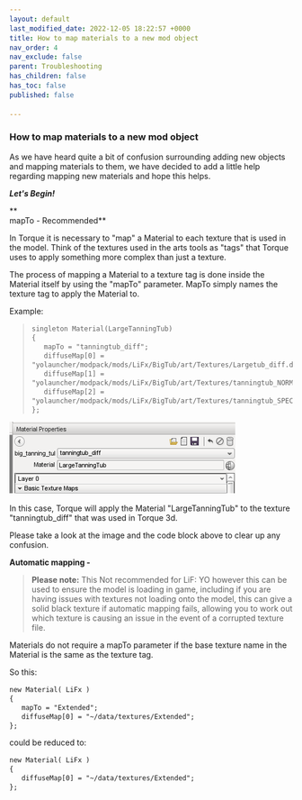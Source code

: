 ```yaml
---
layout: default
last_modified_date: 2022-12-05 18:22:57 +0000
title: How to map materials to a new mod object
nav_order: 4
nav_exclude: false
parent: Troubleshooting
has_children: false
has_toc: false
published: false

---
```

### How to map materials to a new mod object

 As we have heard quite a bit of confusion surrounding adding new objects and mapping materials to them, we have decided to add a little help regarding mapping new materials and hope this helps.  
  
**_Let's Begin!_**

**  
mapTo - Recommended** 

 In Torque it is necessary to "map" a Material to each texture that is used in the model. Think of the textures used in the arts tools as "tags" that Torque uses to apply something more complex than just a texture.

 The process of mapping a Material to a texture tag is done inside the Material itself by using the "mapTo" parameter. MapTo simply names the texture tag to apply the Material to.

Example:

>     singleton Material(LargeTanningTub)
>     {
>        mapTo = "tanningtub_diff";
>        diffuseMap[0] = "yolauncher/modpack/mods/LiFx/BigTub/art/Textures/Largetub_diff.dds";
>        diffuseMap[1] = "yolauncher/modpack/mods/LiFx/BigTub/art/Textures/tanningtub_NORMALMAP.dds";
>        diffuseMap[2] = "yolauncher/modpack/mods/LiFx/BigTub/art/Textures/tanningtub_SPECULAR.dds";
>     };

![](/uploads/tanningtubmaterials.png)

 In this case, Torque will apply the Material "LargeTanningTub" to the texture "tanningtub_diff" that was used in Torque 3d.  
  
Please take a look at the image and the code block above to clear up any confusion.  
  
**Automatic mapping -** 

> **Please note:**  This Not recommended for LiF: YO however this can be used to ensure the model is loading in game, including if you are having issues with textures not loading onto the model, this can give a solid black texture if automatic mapping fails, allowing you to work out which texture is causing an issue in the event of a corrupted texture file.

Materials do not require a mapTo parameter if the base texture name in the Material is the same as the texture tag.

So this:

    new Material( LiFx )
    {
       mapTo = "Extended";
       diffuseMap[0] = "~/data/textures/Extended";
    };

could be reduced to:

    new Material( LiFx )
    {
       diffuseMap[0] = "~/data/textures/Extended";
    };